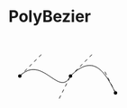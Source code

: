 # PolyBezier

<svg width="195" height="160">
  <path d="M 20 70 C 60 30, 90 110, 110 70 C 150 30, 170 60, 190 100"
        stroke="black" fill="transparent"/>
  <circle cx="20" cy="70" r="3"/>
  <path d="M 20 70 L 60 30" stroke="black" stroke-width="1" stroke-dasharray="6"/>
  <circle cx="110" cy="70" r="3"/>
  <path d="M 90 110 L 110 70" stroke="black" stroke-width="1" stroke-dasharray="6"/>
  <path d="M 110 70 L 150 30" stroke="black" stroke-width="1" stroke-dasharray="6"/>
  <circle cx="190" cy="100" r="3"/>
  <path d="M 190 100 L 170 60" stroke="black" stroke-width="1" stroke-dasharray="6"/>
</svg>
